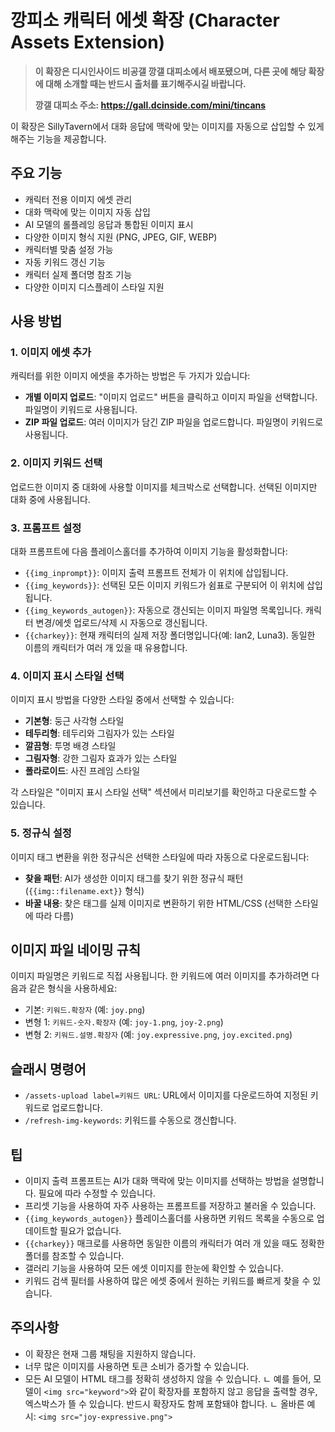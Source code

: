 # 깡피소 캐릭터 에셋 확장 (Character Assets Extension)

> **이 확장은 디시인사이드 비공갤 깡갤 대피소에서 배포됐으며, 다른 곳에 해당 확장에 대해 소개할 때는 반드시 출처를 표기해주시길 바랍니다.**
> 
> **깡갤 대피소 주소: https://gall.dcinside.com/mini/tincans**

이 확장은 SillyTavern에서 대화 응답에 맥락에 맞는 이미지를 자동으로 삽입할 수 있게 해주는 기능을 제공합니다.

## 주요 기능

- 캐릭터 전용 이미지 에셋 관리
- 대화 맥락에 맞는 이미지 자동 삽입
- AI 모델의 롤플레잉 응답과 통합된 이미지 표시
- 다양한 이미지 형식 지원 (PNG, JPEG, GIF, WEBP)
- 캐릭터별 맞춤 설정 가능
- 자동 키워드 갱신 기능
- 캐릭터 실제 폴더명 참조 기능
- 다양한 이미지 디스플레이 스타일 지원

## 사용 방법

### 1. 이미지 에셋 추가

캐릭터를 위한 이미지 에셋을 추가하는 방법은 두 가지가 있습니다:

- **개별 이미지 업로드**: "이미지 업로드" 버튼을 클릭하고 이미지 파일을 선택합니다. 파일명이 키워드로 사용됩니다.
- **ZIP 파일 업로드**: 여러 이미지가 담긴 ZIP 파일을 업로드합니다. 파일명이 키워드로 사용됩니다.

### 2. 이미지 키워드 선택

업로드한 이미지 중 대화에 사용할 이미지를 체크박스로 선택합니다. 선택된 이미지만 대화 중에 사용됩니다.

### 3. 프롬프트 설정

대화 프롬프트에 다음 플레이스홀더를 추가하여 이미지 기능을 활성화합니다:

- `{{img_inprompt}}`: 이미지 출력 프롬프트 전체가 이 위치에 삽입됩니다.
- `{{img_keywords}}`: 선택된 모든 이미지 키워드가 쉼표로 구분되어 이 위치에 삽입됩니다.
- `{{img_keywords_autogen}}`: 자동으로 갱신되는 이미지 파일명 목록입니다. 캐릭터 변경/에셋 업로드/삭제 시 자동으로 갱신됩니다.
- `{{charkey}}`: 현재 캐릭터의 실제 저장 폴더명입니다(예: Ian2, Luna3). 동일한 이름의 캐릭터가 여러 개 있을 때 유용합니다.

### 4. 이미지 표시 스타일 선택

이미지 표시 방법을 다양한 스타일 중에서 선택할 수 있습니다:

- **기본형**: 둥근 사각형 스타일
- **테두리형**: 테두리와 그림자가 있는 스타일
- **깔끔형**: 투명 배경 스타일
- **그림자형**: 강한 그림자 효과가 있는 스타일
- **폴라로이드**: 사진 프레임 스타일

각 스타일은 "이미지 표시 스타일 선택" 섹션에서 미리보기를 확인하고 다운로드할 수 있습니다.

### 5. 정규식 설정

이미지 태그 변환을 위한 정규식은 선택한 스타일에 따라 자동으로 다운로드됩니다:

- **찾을 패턴**: AI가 생성한 이미지 태그를 찾기 위한 정규식 패턴 (`{{img::filename.ext}}` 형식)
- **바꿀 내용**: 찾은 태그를 실제 이미지로 변환하기 위한 HTML/CSS (선택한 스타일에 따라 다름)

## 이미지 파일 네이밍 규칙

이미지 파일명은 키워드로 직접 사용됩니다. 한 키워드에 여러 이미지를 추가하려면 다음과 같은 형식을 사용하세요:

- 기본: `키워드.확장자` (예: `joy.png`)
- 변형 1: `키워드-숫자.확장자` (예: `joy-1.png`, `joy-2.png`)
- 변형 2: `키워드.설명.확장자` (예: `joy.expressive.png`, `joy.excited.png`)

## 슬래시 명령어

- `/assets-upload label=키워드 URL`: URL에서 이미지를 다운로드하여 지정된 키워드로 업로드합니다.
- `/refresh-img-keywords`: 키워드를 수동으로 갱신합니다.

## 팁

- 이미지 출력 프롬프트는 AI가 대화 맥락에 맞는 이미지를 선택하는 방법을 설명합니다. 필요에 따라 수정할 수 있습니다.
- 프리셋 기능을 사용하여 자주 사용하는 프롬프트를 저장하고 불러올 수 있습니다.
- `{{img_keywords_autogen}}` 플레이스홀더를 사용하면 키워드 목록을 수동으로 업데이트할 필요가 없습니다.
- `{{charkey}}` 매크로를 사용하면 동일한 이름의 캐릭터가 여러 개 있을 때도 정확한 폴더를 참조할 수 있습니다.
- 갤러리 기능을 사용하여 모든 에셋 이미지를 한눈에 확인할 수 있습니다.
- 키워드 검색 필터를 사용하여 많은 에셋 중에서 원하는 키워드를 빠르게 찾을 수 있습니다.

## 주의사항

- 이 확장은 현재 그룹 채팅을 지원하지 않습니다.
- 너무 많은 이미지를 사용하면 토큰 소비가 증가할 수 있습니다.
- 모든 AI 모델이 HTML 태그를 정확히 생성하지 않을 수 있습니다. 
 ㄴ 예를 들어, 모델이 `<img src="keyword">`와 같이 확장자를 포함하지 않고 응답을 출력할 경우, 엑스박스가 뜰 수 있습니다. 반드시 확장자도 함께 포함돼야 합니다.
 ㄴ 올바른 예시: `<img src="joy-expressive.png">`